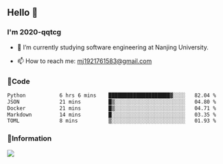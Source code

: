 ## Hello 👋


### I'm 2020-qqtcg

- 🔭 I’m currently studying software engineering at Nanjing University. 
<!-- - 🌱 I’m currently learning MLsys and -->
<!-- - 👯 I’m looking to collaborate on ... -->
<!-- - 🤔 I’m looking for help with ... -->
<!-- - 💬 Ask me about ... -->
- 📫 How to reach me: mj1921761583@gmail.com
<!-- - 😄 Pronouns: ... -->
<!-- - ⚡ Fun fact: ... -->

### 🌱Code
<!--START_SECTION:waka-->

```txt
Python           6 hrs 6 mins    ████████████████████▓░░░░   82.04 %
JSON             21 mins         █▒░░░░░░░░░░░░░░░░░░░░░░░   04.80 %
Docker           21 mins         █▒░░░░░░░░░░░░░░░░░░░░░░░   04.71 %
Markdown         14 mins         █░░░░░░░░░░░░░░░░░░░░░░░░   03.35 %
TOML             8 mins          ▒░░░░░░░░░░░░░░░░░░░░░░░░   01.93 %
```

<!--END_SECTION:waka-->

### 💬Information
![](https://github-readme-stats.vercel.app/api?username=2020-qqtcg&theme=buefy&hide_border=false)


<!-- <div align="center"> <img src="https://github-readme-activity-graph.vercel.app/graph?username=2020-qqtcg&theme=minimal" /> </div> -->


